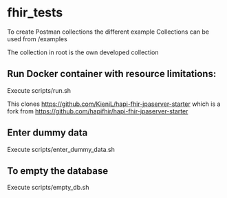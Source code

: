 # fhir_tests

To create Postman collections the different example Collections can be used from /examples

The collection in root is the own developed collection


## Run Docker container with resource limitations:
Execute scripts/run.sh

This clones https://github.com/KieniL/hapi-fhir-jpaserver-starter which is a fork from https://github.com/hapifhir/hapi-fhir-jpaserver-starter

## Enter dummy data
Execute scripts/enter_dummy_data.sh

## To empty the database
Execute scripts/empty_db.sh